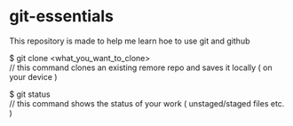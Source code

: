 # git-essentials

This repository is made to help me learn hoe to use git and github

$ git clone <what_you_want_to_clone><br>
// this command clones an existing remore repo and saves it locally ( on your device )

$ git status<br>
// this command shows the status of your work ( unstaged/staged files etc. )
